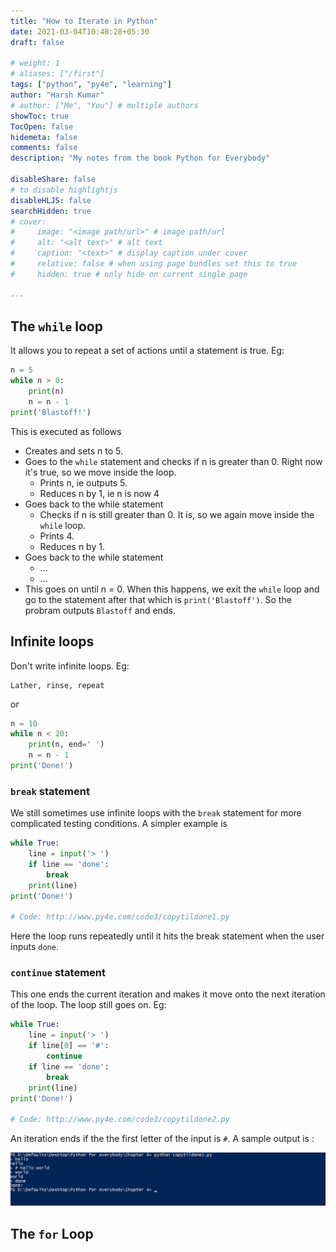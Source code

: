 ```yaml
---
title: "How to Iterate in Python"
date: 2021-03-04T10:48:28+05:30
draft: false

# weight: 1
# aliases: ["/first"]
tags: ["python", "py4e", "learning"]
author: "Harsh Kumar"
# author: ["Me", "You"] # multiple authors
showToc: true
TocOpen: false
hidemeta: false
comments: false
description: "My notes from the book Python for Everybody"

disableShare: false
# to disable highlightjs
disableHLJS: false
searchHidden: true
# cover:
#     image: "<image path/url>" # image path/url
#     alt: "<alt text>" # alt text
#     caption: "<text>" # display caption under cover
#     relative: false # when using page bundles set this to true
#     hidden: true # only hide on current single page

---
```

## The `while` loop
It allows you to repeat a set of actions until a statement is true. Eg:
```Python
n = 5
while n > 0:
    print(n)
    n = n - 1
print('Blastoff!')
```
This is executed as follows
+ Creates and sets n to 5.
+ Goes to the `while` statement and checks if n is greater than 0. Right now it's true, so we move inside the loop.
  - Prints n, ie outputs 5.
  - Reduces n by 1, ie n is now 4
+ Goes back to the while statement
  - Checks if n is still greater than 0. It is, so we again move inside the `while` loop.
  - Prints 4.
  - Reduces n by 1.
+ Goes back to the while statement
  - ...
  - ...
+ This goes on until n = 0. When this happens, we exit the `while` loop and go to the statement after that which is `print('Blastoff')`. So the probram outputs `Blastoff` and ends.

## Infinite loops

Don't write infinite loops. Eg:
```
Lather, rinse, repeat
```
or
```python
n = 10
while n < 20:
    print(n, end=' ')
    n = n - 1
print('Done!')
```
### `break` statement
We still sometimes use infinite loops with the `break` statement for more complicated testing conditions. A simpler example is
```python
while True:
    line = input('> ')
    if line == 'done':
        break
    print(line)
print('Done!')

# Code: http://www.py4e.com/code3/copytildone1.py
```
Here the loop runs repeatedly until it hits the break statement when the user inputs `done`.

### `continue` statement
This one ends the current iteration and makes it move onto the next iteration of the loop. The loop still goes on. Eg:
```python
while True:
    line = input('> ')
    if line[0] == '#':
        continue
    if line == 'done':
        break
    print(line)
print('Done!')

# Code: http://www.py4e.com/code3/copytildone2.py
```
An iteration ends if the the first letter of the input is `#`. A sample output is :

![copytildone2](/static/py4e/chapter5/coptildone.png#center)


## The `for` Loop
